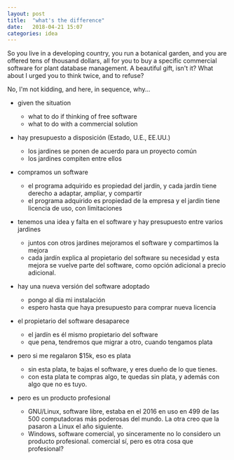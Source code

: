 ```yaml
---
layout: post
title:  "what's the difference"
date:   2018-04-21 15:07
categories: idea
---
```


So you live in a developing country, you run a botanical garden, and you are
offered tens of thousand dollars, all for you to buy a specific commercial
software for plant database management.  A beautiful gift, isn't it?  What
about I urged you to think twice, and to refuse?

No, I'm not kidding, and here, in sequence, why...

- given the situation
  - what to do if thinking of free software
  - what to do with a commercial solution

- hay presupuesto a disposición (Estado, U.E., EE.UU.)
  - los jardines se ponen de acuerdo para un proyecto común
  - los jardines compiten entre ellos

- compramos un software
  - el programa adquirido es propiedad del jardín, y cada jardín tiene derecho a adaptar, ampliar, y compartir
  - el programa adquirido es propiedad de la empresa y el jardín tiene licencia de uso, con limitaciones

- tenemos una idea y falta en el software y hay presupuesto entre varios jardines
  - juntos con otros jardines mejoramos el software y compartimos la mejora
  - cada jardín explica al propietario del software su necesidad y esta mejora se vuelve parte del software, como opción adicional a precio adicional.

- hay una nueva versión del software adoptado
  - pongo al día mi instalación
  - espero hasta que haya presupuesto para comprar nueva licencia

- el propietario del software desaparece
  - el jardín es él mismo propietario del software
  - que pena, tendremos que migrar a otro, cuando tengamos plata

- pero si me regalaron $15k, eso es plata
  - sin esta plata, te bajas el software, y eres dueño de lo que tienes.
  - con esta plata te compras algo, te quedas sin plata, y además con algo que no es tuyo.
  
- pero es un producto profesional
  - GNU/Linux, software libre, estaba en el 2016 en uso en 499 de las 500
    computadoras más poderosas del mundo.  La otra creo que la pasaron a
    Linux el año siguiente.
  - Windows, software comercial, yo sinceramente no lo considero un producto
    profesional.  comercial sí, pero es otra cosa que profesional?
